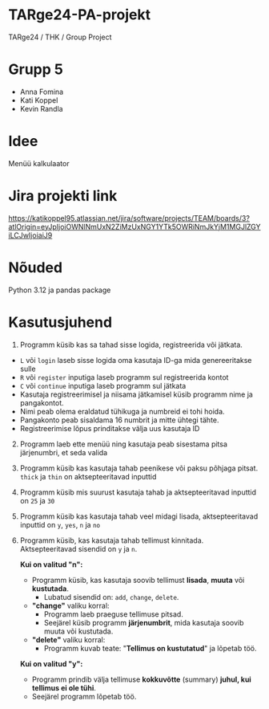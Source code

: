 # TARge24-PA-projekt
 TARge24 / THK / Group Project

# Grupp 5
- Anna Fomina
- Kati Koppel
- Kevin Randla

# Idee
Menüü kalkulaator

# Jira projekti link
https://katikoppel95.atlassian.net/jira/software/projects/TEAM/boards/3?atlOrigin=eyJpIjoiOWNlNmUxN2ZiMzUxNGY1YTk5OWRiNmJkYjM1MGJlZGYiLCJwIjoiaiJ9

# Nõuded
Python 3.12 ja pandas package

# Kasutusjuhend
1. Programm küsib kas sa tahad sisse logida, registreerida või jätkata.
 - `L` või `login` laseb sisse logida oma kasutaja ID-ga mida genereeritakse sulle
 - `R` või `register` inputiga laseb programm sul registreerida kontot
 - `C` või `continue` inputiga laseb programm sul jätkata
 - Kasutaja registreerimisel ja niisama jätkamisel küsib programm nime ja pangakontot.
 - Nimi peab olema eraldatud tühikuga ja numbreid ei tohi hoida.
 - Pangakonto peab sisaldama 16 numbrit ja mitte ühtegi tähte.
 - Registreerimise lõpus prinditakse välja uus kasutaja ID
2. Programm laeb ette menüü ning kasutaja peab sisestama pitsa järjenumbri, et seda valida
3. Programm küsib kas kasutaja tahab peenikese või paksu põhjaga pitsat. `thick` ja `thin` on aktsepteeritavad inputtid
4. Programm küsib mis suurust kasutaja tahab ja aktsepteeritavad inputtid on `25` ja `30`
5. Programm küsib kas kasutaja tahab veel midagi lisada, aktsepteeritavad inputtid on `y`, `yes`, `n` ja `no`
6. Programm küsib, kas kasutaja tahab tellimust kinnitada. Aktsepteeritavad sisendid on `y` ja `n`.

    **Kui on valitud "**n**":**

    * Programm küsib, kas kasutaja soovib tellimust **lisada**, **muuta** või **kustutada**.
        * Lubatud sisendid on: `add`, `change`, `delete`.
    * **"change"** valiku korral:
        * Programm laeb praeguse tellimuse pitsad.
        * Seejärel küsib programm **järjenumbrit**, mida kasutaja soovib muuta või kustutada.
    * **"delete"** valiku korral:
        * Programm kuvab teate: "**Tellimus on kustutatud**" ja lõpetab töö.

    **Kui on valitud "**y**":**

    * Programm prindib välja tellimuse **kokkuvõtte** (summary) **juhul, kui tellimus ei ole tühi**.
    * Seejärel programm lõpetab töö.
